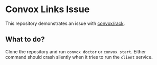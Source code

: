# Convox Links Issue

This repository demonstrates an issue with [convox/rack](https://github.com/convox/rack).

## What to do?

Clone the repository and run `convox doctor` or `convox start`. Either command should crash silently when it tries to run the `client` service.
